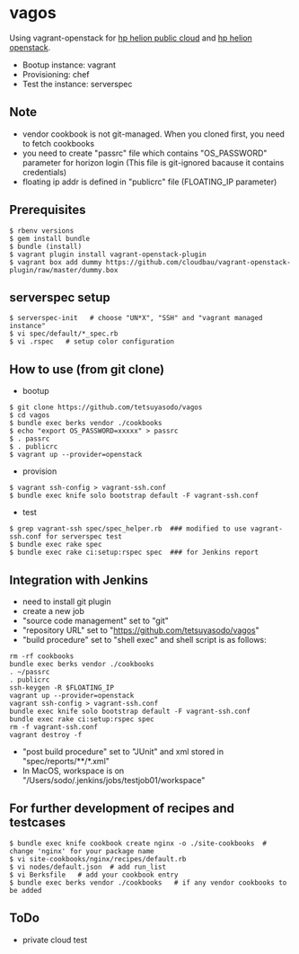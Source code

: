 vagos
=====
Using vagrant-openstack for [hp helion public cloud](https://horizon.hpcloud.com) and [hp helion openstack](https://helion.hpwsportal.com/).

* Bootup instance: vagrant
* Provisioning: chef
* Test the instance: serverspec

Note
----
* vendor cookbook is not git-managed. When you cloned first, you need to fetch cookbooks
* you need to create "passrc" file which contains "OS_PASSWORD" parameter for horizon login
  (This file is git-ignored bacause it contains credentials)
* floating ip addr is defined in "publicrc" file (FLOATING_IP parameter)

Prerequisites
-------------
```
$ rbenv versions
$ gem install bundle
$ bundle (install)
$ vagrant plugin install vagrant-openstack-plugin
$ vagrant box add dummy https://github.com/cloudbau/vagrant-openstack-plugin/raw/master/dummy.box
```

serverspec setup
----------------
```
$ serverspec-init   # choose "UN*X", "SSH" and "vagrant managed instance"
$ vi spec/default/*_spec.rb
$ vi .rspec   # setup color configuration
```

How to use (from git clone)
---------------------------
* bootup
```
$ git clone https://github.com/tetsuyasodo/vagos
$ cd vagos
$ bundle exec berks vendor ./cookbooks
$ echo "export OS_PASSWORD=xxxxx" > passrc
$ . passrc
$ . publicrc
$ vagrant up --provider=openstack
```

* provision
```
$ vagrant ssh-config > vagrant-ssh.conf
$ bundle exec knife solo bootstrap default -F vagrant-ssh.conf
```

* test
```
$ grep vagrant-ssh spec/spec_helper.rb  ### modified to use vagrant-ssh.conf for serverspec test
$ bundle exec rake spec
$ bundle exec rake ci:setup:rspec spec  ### for Jenkins report
```

Integration with Jenkins
------------------------
* need to install git plugin
* create a new job
* "source code management" set to "git"
* "repository URL" set to "https://github.com/tetsuyasodo/vagos"
* "build procedure" set to "shell exec" and shell script is as follows:
```
rm -rf cookbooks
bundle exec berks vendor ./cookbooks
. ~/passrc
. publicrc
ssh-keygen -R $FLOATING_IP
vagrant up --provider=openstack
vagrant ssh-config > vagrant-ssh.conf
bundle exec knife solo bootstrap default -F vagrant-ssh.conf
bundle exec rake ci:setup:rspec spec
rm -f vagrant-ssh.conf
vagrant destroy -f
```
* "post build procedure" set to "JUnit" and xml stored in "spec/reports/**/*.xml"
* In MacOS, workspace is on "/Users/sodo/.jenkins/jobs/testjob01/workspace"

For further development of recipes and testcases
------------------------------------------------
```
$ bundle exec knife cookbook create nginx -o ./site-cookbooks  # change 'nginx' for your package name
$ vi site-cookbooks/nginx/recipes/default.rb
$ vi nodes/default.json  # add run_list
$ vi Berksfile   # add your cookbook entry
$ bundle exec berks vendor ./cookbooks   # if any vendor cookbooks to be added
```

ToDo
----
* private cloud test
